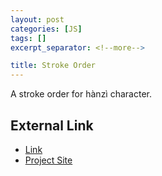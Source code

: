 ```yaml
---
layout: post
categories: [JS]
tags: []
excerpt_separator: <!--more-->

title: Stroke Order
---
```


A stroke order for hànzì character.
<!--more-->

External Link
-------------

* [Link](http://mikedandy.com/stroke-order)
* [Project Site](https://github.com/mdandy/stroke-order)
